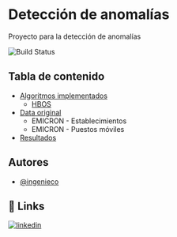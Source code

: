 
# Detección de anomalías

Proyecto para la detección de anomalías

![Build Status](https://img.shields.io/badge/python-yellow
)

## Tabla de contenido

 - [Algoritmos implementados](https://github.com/Ingenieco/dane/tree/main/codigos_2024)
    - [HBOS](https://github.com/Ingenieco/dane/blob/main/codigos_2024/HBOS_emicron.ipynb)
 - [Data original](https://github.com/Ingenieco/dane/tree/main/datos_crudos)
    - EMICRON - Establecimientos
    - EMICRON - Puestos móviles
 - [Resultados](https://github.com/Ingenieco/dane/tree/main/datos_resultados)


## Autores

- [@ingenieco](https://github.com/Ingenieco)


## 🔗 Links
[![linkedin](https://img.shields.io/badge/linkedin-0A66C2?style=for-the-badge&logo=linkedin&logoColor=white)](https://www.linkedin.com/in/ingenieco-cegu/)


